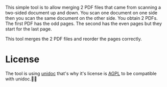
This simple tool is to allow merging 2 PDF files that came from scanning a two-sided document up and down. You scan one document on one
side then you scan the same document on the other side. You obtain 2 PDFs. The first PDF has the odd pages. The second has the even pages
but they start for the last page.

This tool merges the 2 PDF files and reorder the pages correctly.

# License

The tool is using [unidoc](https://github.com/unidoc/unidoc) that's why it's license is [AGPL](http://www.gnu.org/licenses/agpl.html) to be compatible with unidoc.